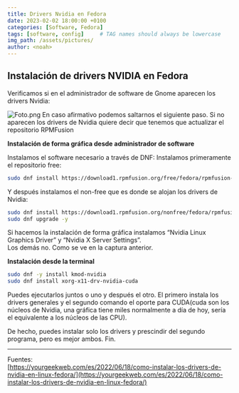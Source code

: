 ```yaml
---
title: Drivers Nvidia en Fedora
date: 2023-02-02 18:00:00 +0100
categories: [Software, Fedora]
tags: [software, config]     # TAG names should always be lowercase
img_path: /assets/pictures/
author: <noah>
---
```


## Instalación de drivers NVIDIA en Fedora

Verificamos si en el administrador de software de Gnome aparecen los drivers Nvidia:

![Foto.png](gnome-software-driver-nvidia-1024x666.png)
En caso afirmativo podemos saltarnos el siguiente paso.
Si no aparecen los drivers de Nvidia quiere decir que tenemos que actualizar el repositorio RPMFusion

**Instalación de forma gráfica desde administrador de software**

Instalamos el software necesario a través de DNF:
Instalamos primeramente el repositorio free:
``` bash
sudo dnf install https://download1.rpmfusion.org/free/fedora/rpmfusion-free-release-$(rpm -E %fedora).noarch.rpm
```
Y después instalamos el non-free que es donde se alojan los drivers de Nvidia:
``` bash
sudo dnf install https://download1.rpmfusion.org/nonfree/fedora/rpmfusion-nonfree-release-$(rpm -E %fedora).noarch.rpm
sudo dnf upgrade -y
```
Si hacemos la instalación de forma gráfica instalamos “Nvidia Linux Graphics Driver” y “Nvidia X Server Settings”.  
Los demás no. Como se ve en la captura anterior.  
  
**Instalación desde la terminal**
``` bash
sudo dnf -y install kmod-nvidia
sudo dnf install xorg-x11-drv-nvidia-cuda
```
Puedes ejecutarlos juntos o uno y después el otro. El primero instala los drivers generales y el segundo comando el oporte para CUDA(cuda son los núcleos de Nvidia, una gráfica tiene miles normalmente a día de hoy, sería el equivalente a los núcleos de las CPU).

De hecho, puedes instalar solo los drivers y prescindir del segundo programa, pero es mejor ambos. Fin.  

***   
Fuentes:  
[https://yourgeekweb.com/es/2022/06/18/como-instalar-los-drivers-de-nvidia-en-linux-fedora/](https://yourgeekweb.com/es/2022/06/18/como-instalar-los-drivers-de-nvidia-en-linux-fedora/)  

